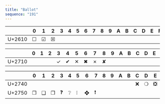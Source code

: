 ```yaml
---
title: "Ballot"
sequence: "191"
---
```


|          | 0 | 1 | 2 | 3 | 4 | 5 | 6 | 7 | 8 | 9 | A | B | C | D | E | F |
|----------|---|---|---|---|---|---|---|---|---|---|---|---|---|---|---|---|
| U+2610   | ☐ | ☑ | ☒ |   |   |   |   |   |   |   |   |   |   |   |   |   |

|          | 0 | 1 | 2 | 3 | 4 | 5 | 6 | 7 | 8 | 9 | A | B | C | D | E | F |
|----------|---|---|---|---|---|---|---|---|---|---|---|---|---|---|---|---|
| U+2710   |   |   |   | ✓ | ✔ | ✕ | ✖ | ✗ | ✘ |   |   |   |   |   |   |   |

|          | 0 | 1 | 2 | 3 | 4 | 5 | 6 | 7 | 8 | 9 | A | B | C | D | E | F |
|----------|---|---|---|---|---|---|---|---|---|---|---|---|---|---|---|---|
| U+2740   |   |   |   |   |   |   |   |   |   |   |   |   | ❌ | ❍ | ❎ | ❏ |
| U+2750   | ❐ | ❑ | ❒ | ❓ | ❔ | ❕ | ❖ | ❗ |   |   |   |   |   |   |   |   |
